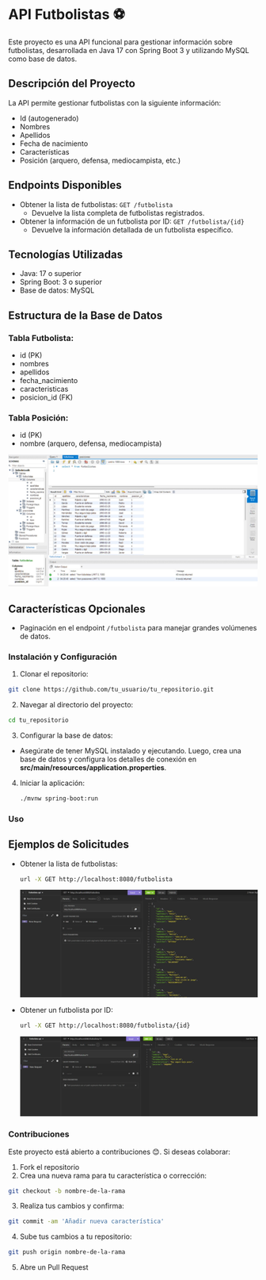 # API Futbolistas ⚽ 
Este proyecto es una API funcional para gestionar información sobre futbolistas, desarrollada en Java 17 con Spring Boot 3 y utilizando MySQL como base de datos.

## Descripción del Proyecto
La API permite gestionar futbolistas con la siguiente información:

* Id (autogenerado)
* Nombres
* Apellidos
* Fecha de nacimiento
* Características
* Posición (arquero, defensa, mediocampista, etc.)
  
## Endpoints Disponibles
* Obtener la lista de futbolistas: `GET /futbolista`
   * Devuelve la lista completa de futbolistas registrados.
* Obtener la información de un futbolista por ID: `GET /futbolista/{id}`
   * Devuelve la información detallada de un futbolista específico.
     
## Tecnologías Utilizadas

* Java: 17 o superior
* Spring Boot: 3 o superior
* Base de datos: MySQL
  
## Estructura de la Base de Datos

### Tabla Futbolista:
  * id (PK)
  * nombres
  * apellidos
  * fecha_nacimiento
  * caracteristicas
  * posicion_id (FK)
    
### Tabla Posición:
  * id (PK)
  * nombre (arquero, defensa, mediocampista)

![Texto alternativo](futbolistas-api/imagenes/bd-image.jpeg)
    
## Características Opcionales
* Paginación en el endpoint `/futbolista` para manejar grandes volúmenes de datos.
  
### Instalación y Configuración

1. Clonar el repositorio:
  ```sh
  git clone https://github.com/tu_usuario/tu_repositorio.git
  ```
  
2. Navegar al directorio del proyecto:
  ```sh
  cd tu_repositorio
  ```
3. Configurar la base de datos:
  * Asegúrate de tener MySQL instalado y ejecutando. Luego, crea una base de datos y configura los detalles de conexión en **src/main/resources/application.properties**.

4. Iniciar la aplicación:
    ```sh
    ./mvnw spring-boot:run
    ```
### Uso

## Ejemplos de Solicitudes

* Obtener la lista de futbolistas:
   ```sh
  url -X GET http://localhost:8080/futbolista
  ```
   ![Texto alternativo](futbolistas-api/imagenes/lista-futbolista-image.jpeg)
  
* Obtener un futbolista por ID:
   ```sh
  url -X GET http://localhost:8080/futbolista/{id}
   ```
  ![Texto alternativo](futbolistas-api/imagenes/id-futbolista-image.jpeg)


 ### Contribuciones
Este proyecto está abierto a contribuciones 😊. Si deseas colaborar:

1. Fork el repositorio
2. Crea una nueva rama para tu característica o corrección:
   
  ```sh
  git checkout -b nombre-de-la-rama
  ```
3. Realiza tus cambios y confirma:
   
  ```sh
  git commit -am 'Añadir nueva característica'
  ```
4. Sube tus cambios a tu repositorio:
   
  ```sh
  git push origin nombre-de-la-rama
  ```
5. Abre un Pull Request
